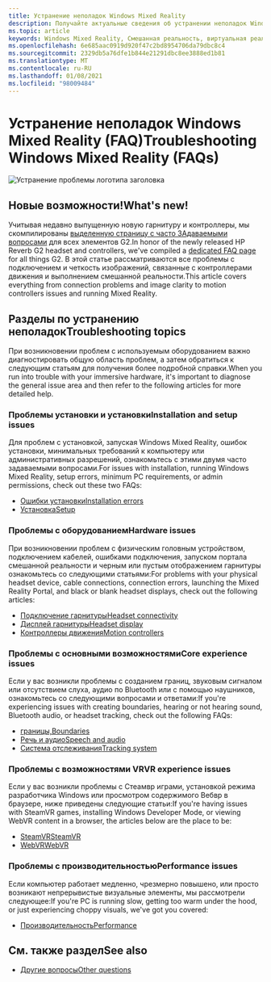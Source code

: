 ```yaml
---
title: Устранение неполадок Windows Mixed Reality
description: Получайте актуальные сведения об устранении неполадок Windows Mixed Reality, которые выходят за рамки стандартной документации по поддержке пользователей.
ms.topic: article
keywords: Windows Mixed Reality, Смешанная реальность, виртуальная реальность, VR, MR, устранение неполадок, ошибки, Справка, поддержка
ms.openlocfilehash: 6e685aac0919d920f47c2bd8954706da79dbc8c4
ms.sourcegitcommit: 2329db5a76dfe1b844e21291dbc8ee3888ed1b81
ms.translationtype: MT
ms.contentlocale: ru-RU
ms.lasthandoff: 01/08/2021
ms.locfileid: "98009484"
---
```

# <a name="troubleshooting-windows-mixed-reality-faqs"></a><span data-ttu-id="18219-104">Устранение неполадок Windows Mixed Reality (FAQ)</span><span class="sxs-lookup"><span data-stu-id="18219-104">Troubleshooting Windows Mixed Reality (FAQs)</span></span>

![Устранение проблемы логотипа заголовка](images/1050px-Mixedrealityportal.png)

## <a name="whats-new"></a><span data-ttu-id="18219-106">Новые возможности!</span><span class="sxs-lookup"><span data-stu-id="18219-106">What's new!</span></span>

<span data-ttu-id="18219-107">Учитывая недавно выпущенную новую гарнитуру и контроллеры, мы скомпилированы [выделенную страницу с часто ЗАдаваемыми вопросами](reverbG2-faq.md) для всех элементов G2.</span><span class="sxs-lookup"><span data-stu-id="18219-107">In honor of the newly released HP Reverb G2 headset and controllers, we've compiled a [dedicated FAQ page](reverbG2-faq.md) for all things G2.</span></span> <span data-ttu-id="18219-108">В этой статье рассматриваются все проблемы с подключением и четкость изображений, связанные с контроллерами движения и выполнением смешанной реальности.</span><span class="sxs-lookup"><span data-stu-id="18219-108">This article covers everything from connection problems and image clarity to motion controllers issues and running Mixed Reality.</span></span>

## <a name="troubleshooting-topics"></a><span data-ttu-id="18219-109">Разделы по устранению неполадок</span><span class="sxs-lookup"><span data-stu-id="18219-109">Troubleshooting topics</span></span>

<span data-ttu-id="18219-110">При возникновении проблем с используемым оборудованием важно диагностировать общую область проблем, а затем обратиться к следующим статьям для получения более подробной справки.</span><span class="sxs-lookup"><span data-stu-id="18219-110">When you run into trouble with your immersive hardware, it's important to diagnose the general issue area and then refer to the following articles for more detailed help.</span></span> 

### <a name="installation-and-setup-issues"></a><span data-ttu-id="18219-111">Проблемы установки и установки</span><span class="sxs-lookup"><span data-stu-id="18219-111">Installation and setup issues</span></span>

<span data-ttu-id="18219-112">Для проблем с установкой, запуская Windows Mixed Reality, ошибок установки, минимальных требований к компьютеру или административных разрешений, ознакомьтесь с этими двумя часто задаваемыми вопросами.</span><span class="sxs-lookup"><span data-stu-id="18219-112">For issues with installation, running Windows Mixed Reality, setup errors, minimum PC requirements, or admin permissions, check out these two FAQs:</span></span>

- [<span data-ttu-id="18219-113">Ошибки установки</span><span class="sxs-lookup"><span data-stu-id="18219-113">Installation errors</span></span>](installation_errors.md)
- [<span data-ttu-id="18219-114">Установка</span><span class="sxs-lookup"><span data-stu-id="18219-114">Setup</span></span>](wmr-setup-faq.md)

### <a name="hardware-issues"></a><span data-ttu-id="18219-115">Проблемы с оборудованием</span><span class="sxs-lookup"><span data-stu-id="18219-115">Hardware issues</span></span>

<span data-ttu-id="18219-116">При возникновении проблем с физическим головным устройством, подключением кабелей, ошибками подключения, запуском портала смешанной реальности и черным или пустым отображением гарнитуры ознакомьтесь со следующими статьями:</span><span class="sxs-lookup"><span data-stu-id="18219-116">For problems with your physical headset device, cable connections, connection errors, launching the Mixed Reality Portal, and black or blank headset displays, check out the following articles:</span></span>

- [<span data-ttu-id="18219-117">Подключение гарнитуры</span><span class="sxs-lookup"><span data-stu-id="18219-117">Headset connectivity</span></span>](headset-connectivity.md)
- [<span data-ttu-id="18219-118">Дисплей гарнитуры</span><span class="sxs-lookup"><span data-stu-id="18219-118">Headset display</span></span>](headset-display.md)
- [<span data-ttu-id="18219-119">Контроллеры движения</span><span class="sxs-lookup"><span data-stu-id="18219-119">Motion controllers</span></span>](motion-controller-problems.md)

### <a name="core-experience-issues"></a><span data-ttu-id="18219-120">Проблемы с основными возможностями</span><span class="sxs-lookup"><span data-stu-id="18219-120">Core experience issues</span></span>

<span data-ttu-id="18219-121">Если у вас возникли проблемы с созданием границ, звуковым сигналом или отсутствием слуха, аудио по Bluetooth или с помощью наушников, ознакомьтесь со следующими вопросами и ответами:</span><span class="sxs-lookup"><span data-stu-id="18219-121">If you're experiencing issues with creating boundaries, hearing or not hearing sound, Bluetooth audio, or headset tracking, check out the following FAQs:</span></span>

- [<span data-ttu-id="18219-122">границы,</span><span class="sxs-lookup"><span data-stu-id="18219-122">Boundaries</span></span>](boundary-questions.md)
- [<span data-ttu-id="18219-123">Речь и аудио</span><span class="sxs-lookup"><span data-stu-id="18219-123">Speech and audio</span></span>](speech-and-audio.md)
- [<span data-ttu-id="18219-124">Система отслеживания</span><span class="sxs-lookup"><span data-stu-id="18219-124">Tracking system</span></span>](tracking.md)

### <a name="vr-experience-issues"></a><span data-ttu-id="18219-125">Проблемы с возможностями VR</span><span class="sxs-lookup"><span data-stu-id="18219-125">VR experience issues</span></span>

<span data-ttu-id="18219-126">Если у вас возникли проблемы с Стеамвр играми, установкой режима разработчика Windows или просмотром содержимого Вебвр в браузере, ниже приведены следующие статьи:</span><span class="sxs-lookup"><span data-stu-id="18219-126">If you're having issues with SteamVR games, installing Windows Developer Mode, or viewing WebVR content in a browser, the articles below are the place to be:</span></span>

- [<span data-ttu-id="18219-127">SteamVR</span><span class="sxs-lookup"><span data-stu-id="18219-127">SteamVR</span></span>](steamvr-questions.md)
- [<span data-ttu-id="18219-128">WebVR</span><span class="sxs-lookup"><span data-stu-id="18219-128">WebVR</span></span>](webvr-questions.md)

### <a name="performance-issues"></a><span data-ttu-id="18219-129">Проблемы с производительностью</span><span class="sxs-lookup"><span data-stu-id="18219-129">Performance issues</span></span> 

<span data-ttu-id="18219-130">Если компьютер работает медленно, чрезмерно повышено, или просто возникают непрерывистые визуальные элементы, мы рассмотрели следующее:</span><span class="sxs-lookup"><span data-stu-id="18219-130">If you're PC is running slow, getting too warm under the hood, or just experiencing choppy visuals, we've got you covered:</span></span>

- [<span data-ttu-id="18219-131">Производительность</span><span class="sxs-lookup"><span data-stu-id="18219-131">Performance</span></span>](performance-questions.md)

## <a name="see-also"></a><span data-ttu-id="18219-132">См. также раздел</span><span class="sxs-lookup"><span data-stu-id="18219-132">See also</span></span>
- [<span data-ttu-id="18219-133">Другие вопросы</span><span class="sxs-lookup"><span data-stu-id="18219-133">Other questions</span></span>](other-questions.md)
